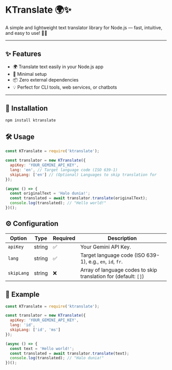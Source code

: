 # KTranslate 🌍✨

A simple and lightweight text translator library for Node.js — fast, intuitive, and easy to use! 🧠💬

---

## ✨ Features

- 🌍 Translate text easily in your Node.js app
- 🚀 Minimal setup
- 📦 Zero external dependencies
- 💡 Perfect for CLI tools, web services, or chatbots

---

## 🚀 Installation

```sh
npm install ktranslate
```

## 🛠️ Usage

```javascript
const KTranslate = require('ktranslate');

const translator = new KTranslate({
  apiKey: 'YOUR_GEMINI_API_KEY',
  lang: 'en', // Target language code (ISO 639-1)
  skipLang: ['en'] // (Optional) Languages to skip translation for
});

(async () => {
  const originalText = 'Halo dunia!';
  const translated = await translator.translate(originalText);
  console.log(translated); // "Hello world!"
})();
```

## ⚙️ Configuration

| Option     | Type   | Required | Description                                                     |
|------------|--------|----------|-----------------------------------------------------------------|
| `apiKey`   | string |    	✅     | Your Gemini API Key.                                            |
| `lang`     | string |    	✅     | Target language code (ISO 639-1), e.g., `en`, `id`, `fr`.       |
| `skipLang` | string |    	❌     | Array of language codes to skip translation for (default: `[]`) |

## 🔧 Example

```javascript
const KTranslate = require('ktranslate');

const translator = new KTranslate({
  apiKey: 'YOUR_GEMINI_API_KEY',
  lang: 'id',
  skipLang: ['id', 'ms']
});

(async () => {
  const text = 'Hello world!';
  const translated = await translator.translate(text);
  console.log(translated); // "Halo dunia!"
})();
```
